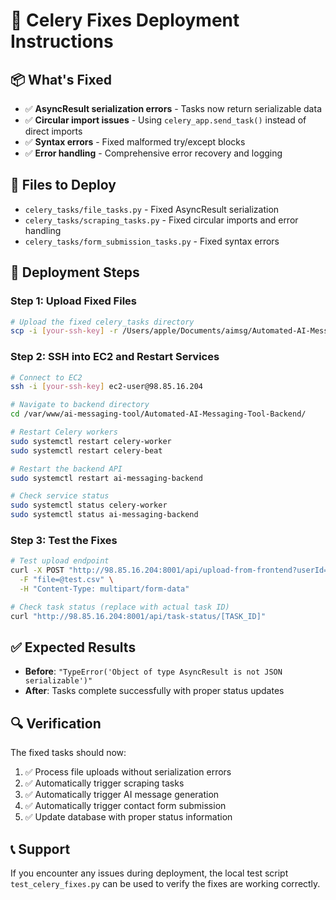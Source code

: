 # 🚀 Celery Fixes Deployment Instructions

## 📦 What's Fixed
- ✅ **AsyncResult serialization errors** - Tasks now return serializable data
- ✅ **Circular import issues** - Using `celery_app.send_task()` instead of direct imports
- ✅ **Syntax errors** - Fixed malformed try/except blocks
- ✅ **Error handling** - Comprehensive error recovery and logging

## 📁 Files to Deploy
- `celery_tasks/file_tasks.py` - Fixed AsyncResult serialization
- `celery_tasks/scraping_tasks.py` - Fixed circular imports and error handling
- `celery_tasks/form_submission_tasks.py` - Fixed syntax errors

## 🔧 Deployment Steps

### Step 1: Upload Fixed Files
```bash
# Upload the fixed celery_tasks directory
scp -i [your-ssh-key] -r /Users/apple/Documents/aimsg/Automated-AI-Messaging-Tool-Backend/celery_tasks/ ec2-user@98.85.16.204:/var/www/ai-messaging-tool/Automated-AI-Messaging-Tool-Backend/
```

### Step 2: SSH into EC2 and Restart Services
```bash
# Connect to EC2
ssh -i [your-ssh-key] ec2-user@98.85.16.204

# Navigate to backend directory
cd /var/www/ai-messaging-tool/Automated-AI-Messaging-Tool-Backend/

# Restart Celery workers
sudo systemctl restart celery-worker
sudo systemctl restart celery-beat

# Restart the backend API
sudo systemctl restart ai-messaging-backend

# Check service status
sudo systemctl status celery-worker
sudo systemctl status ai-messaging-backend
```

### Step 3: Test the Fixes
```bash
# Test upload endpoint
curl -X POST "http://98.85.16.204:8001/api/upload-from-frontend?userId=test-user-123" \
  -F "file=@test.csv" \
  -H "Content-Type: multipart/form-data"

# Check task status (replace with actual task ID)
curl "http://98.85.16.204:8001/api/task-status/[TASK_ID]"
```

## ✅ Expected Results
- **Before**: `"TypeError('Object of type AsyncResult is not JSON serializable')"`
- **After**: Tasks complete successfully with proper status updates

## 🔍 Verification
The fixed tasks should now:
1. ✅ Process file uploads without serialization errors
2. ✅ Automatically trigger scraping tasks
3. ✅ Automatically trigger AI message generation
4. ✅ Automatically trigger contact form submission
5. ✅ Update database with proper status information

## 📞 Support
If you encounter any issues during deployment, the local test script `test_celery_fixes.py` can be used to verify the fixes are working correctly.
